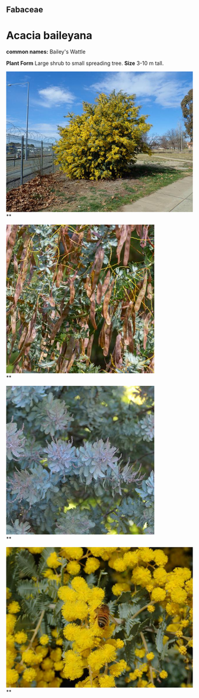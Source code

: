 ## Fabaceae
# Acacia baileyana
**common names:** Bailey's Wattle

**Plant Form** Large shrub to small spreading tree. **Size** 3-10 m tall.


![](7345_P8187476.jpg)  
 ** 

![](63740_DSC_7453.jpg)  
 ** 

![](79632_P1066400.jpg)  
 ** 

![](7358_P8187489.jpg)  
 ** 

